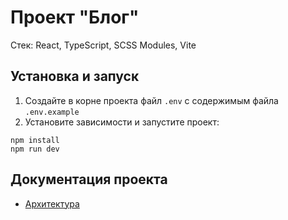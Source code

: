 # **Проект "Блог"**

Стек: React, TypeScript, SCSS Modules, Vite

## Установка и запуск

1. Создайте в корне проекта файл `.env` с содержимым файла `.env.example`
2. Установите зависимости и запустите проект:

```
npm install
npm run dev
```

## Документация проекта

- [Архитектура](./docs/architecture.md)
